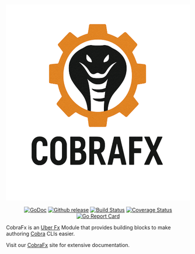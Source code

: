 <!-- markdownlint-disable MD033 MD041 -->
<div align="center">
    <img src="./assets/cobrafx-transparent.png" alt="cobrafx logo" width="512" height="535" />

[![GoDoc](https://pkg.go.dev/badge/github.com/triplyr/cobrafx)](https://pkg.go.dev/github.com/triplyr/cobrafx) [![Github release](https://img.shields.io/github/release/triplyr/cobrafx.svg)](https://github.com/triplyr/cobrafx/releases) [![Build Status](https://github.com/triplyr/cobrafx/actions/workflows/go.yml/badge.svg)](https://github.com/triplyr/cobrafx/actions/workflows/go.yml) [![Coverage Status](https://codecov.io/gh/triplyr/cobrafx/branch/main/graph/badge.svg)](https://codecov.io/gh/triplyr/cobrafx/branch/master) [![Go Report Card](https://goreportcard.com/badge/github.com/triplyr/cobrafx)](https://goreportcard.com/report/github.com/triplyr/cobrafx)

</div>

CobraFx is an [Uber Fx](https://uber-go.github.io/fx/index.html) Module that provides building blocks to make authoring [Cobra](https://cobra.dev) CLIs easier.

Visit our [CobraFx](https://cobrafx.triplyr.com) site for extensive documentation.
